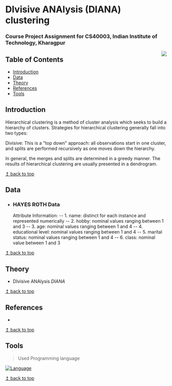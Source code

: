 # DIvisive ANAlysis (DIANA) clustering

### Course Project Assignment for CS40003, Indian Institute of Technology, Kharagpur

<img src="https://raw.githubusercontent.com/Saikat2019/MY_README_TEMPLATE/master/README_RES/icon.jpeg" align="right" />


## Table of Contents
- [Introduction](#Introduction)
- [Data](#Data)
- [Theory](#Theory)
- [References](#References)
- [Tools](#Tools)

## Introduction

Hierarchical clustering is a method of cluster analysis which seeks to build a hierarchy of clusters. Strategies for hierarchical clustering generally fall into two types:

   Divisive: This is a "top down" approach: all observations start in one cluster, and splits are performed recursively as one moves down the hierarchy.

In general, the merges and splits are determined in a greedy manner. The results of hierarchical clustering are usually presented in a dendrogram.

[↥ back to top](#table-of-contents)

## Data  

- ### HAYES ROTH Data
	Attribute Information:
	-- 1. name: distinct for each instance and represented numerically
	-- 2. hobby: nominal values ranging between 1 and 3
	-- 3. age: nominal values ranging between 1 and 4
	-- 4. educational level: nominal values ranging between 1 and 4
	-- 5. marital status: nominal values ranging between 1 and 4
	-- 6. class: nominal value between 1 and 3


[↥ back to top](#table-of-contents)

## Theory

- DIvisive ANAlysis *DIANA*

[↥ back to top](#table-of-contents)

## References

- 

[↥ back to top](#table-of-contents)

## Tools

> Used Programming language 

[![Language](https://img.shields.io/badge/python-3.5-009900.svg)](https://docs.python.org/3/)

[↥ back to top](#table-of-contents)


